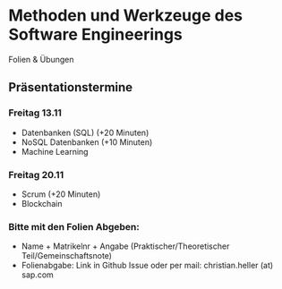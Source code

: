 # Methoden und Werkzeuge des Software Engineerings
Folien & Übungen

## Präsentationstermine

### Freitag 13.11
* Datenbanken (SQL) (+20 Minuten)
* NoSQL Datenbanken (+10 Minuten)
* Machine Learning

### Freitag 20.11
* Scrum (+20 Minuten)
* Blockchain

### Bitte mit den Folien Abgeben:
* Name + Matrikelnr + Angabe (Praktischer/Theoretischer Teil/Gemeinschaftsnote)
* Folienabgabe: Link in Github Issue oder per mail: christian.heller (at) sap.com
